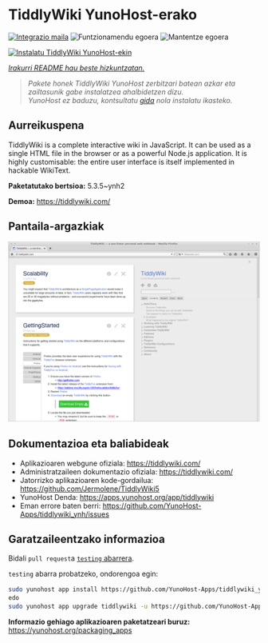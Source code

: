 <!--
Ohart ongi: README hau automatikoki sortu da <https://github.com/YunoHost/apps/tree/master/tools/readme_generator>ri esker
EZ editatu eskuz.
-->

# TiddlyWiki YunoHost-erako

[![Integrazio maila](https://dash.yunohost.org/integration/tiddlywiki.svg)](https://ci-apps.yunohost.org/ci/apps/tiddlywiki/) ![Funtzionamendu egoera](https://ci-apps.yunohost.org/ci/badges/tiddlywiki.status.svg) ![Mantentze egoera](https://ci-apps.yunohost.org/ci/badges/tiddlywiki.maintain.svg)

[![Instalatu TiddlyWiki YunoHost-ekin](https://install-app.yunohost.org/install-with-yunohost.svg)](https://install-app.yunohost.org/?app=tiddlywiki)

*[Irakurri README hau beste hizkuntzatan.](./ALL_README.md)*

> *Pakete honek TiddlyWiki YunoHost zerbitzari batean azkar eta zailtasunik gabe instalatzea ahalbidetzen dizu.*  
> *YunoHost ez baduzu, kontsultatu [gida](https://yunohost.org/install) nola instalatu ikasteko.*

## Aurreikuspena

TiddlyWiki is a complete interactive wiki in JavaScript. It can be used as a single HTML file in the browser or as a powerful Node.js application. It is highly customisable: the entire user interface is itself implemented in hackable WikiText.

**Paketatutako bertsioa:** 5.3.5~ynh2

**Demoa:** <https://tiddlywiki.com/>

## Pantaila-argazkiak

![TiddlyWiki(r)en pantaila-argazkia](./doc/screenshots/screenshot.png)

## Dokumentazioa eta baliabideak

- Aplikazioaren webgune ofiziala: <https://tiddlywiki.com/>
- Administratzaileen dokumentazio ofiziala: <https://tiddlywiki.com/>
- Jatorrizko aplikazioaren kode-gordailua: <https://github.com/Jermolene/TiddlyWiki5>
- YunoHost Denda: <https://apps.yunohost.org/app/tiddlywiki>
- Eman errore baten berri: <https://github.com/YunoHost-Apps/tiddlywiki_ynh/issues>

## Garatzaileentzako informazioa

Bidali `pull request`a [`testing` abarrera](https://github.com/YunoHost-Apps/tiddlywiki_ynh/tree/testing).

`testing` abarra probatzeko, ondorengoa egin:

```bash
sudo yunohost app install https://github.com/YunoHost-Apps/tiddlywiki_ynh/tree/testing --debug
edo
sudo yunohost app upgrade tiddlywiki -u https://github.com/YunoHost-Apps/tiddlywiki_ynh/tree/testing --debug
```

**Informazio gehiago aplikazioaren paketatzeari buruz:** <https://yunohost.org/packaging_apps>
